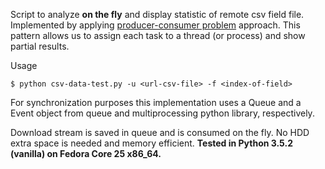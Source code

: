 Script to analyze **on the fly** and display statistic of remote csv field file. Implemented by applying [producer-consumer problem](https://en.wikipedia.org/wiki/Producer%E2%80%93consumer_problem) approach. This pattern allows us to assign each task to a thread (or process) and show partial results.

Usage

```
$ python csv-data-test.py -u <url-csv-file> -f <index-of-field>
```

For synchronization purposes this implementation uses a Queue and a Event object from queue and multiprocessing python library, respectively.

Download stream is saved in queue and is consumed on the fly. No HDD extra space is needed and memory efficient. **Tested in Python 3.5.2 (vanilla) on Fedora Core 25 x86_64.**